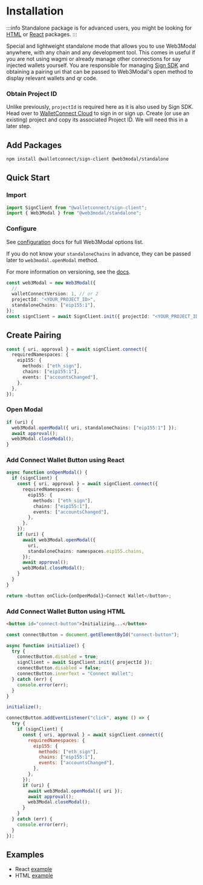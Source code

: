 # Installation

:::info
Standalone package is for advanced users, you might be looking for [HTML](../html-js/installation.md) or [React](../react/installation.md) packages.
:::

Special and lightweight standalone mode that allows you to use Web3Modal anywhere, with any chain and any development tool. This comes in useful if you are not using wagmi or already manage other connections for say injected wallets yourself. You are responsible for managing [Sign SDK](../../api/sign.md) and obtaining a pairing uri that can be passed to Web3Modal's open method to display relevant wallets and qr code.

### Obtain Project ID

Unlike previously, `projectId` is required here as it is also used by Sign SDK. Head over to [WalletConnect Cloud](https://cloud.walletconnect.com/) to sign in or sign up. Create (or use an existing) project and copy its associated Project ID. We will need this in a later step.

## Add Packages

```bash npm2yarn
npm install @walletconnect/sign-client @web3modal/standalone
```

## Quick Start

### Import

```ts
import SignClient from "@walletconnect/sign-client";
import { Web3Modal } from "@web3modal/standalone";
```

### Configure

See [configuration](../configuration.md) docs for full Web3Modal options list.

If you do not know your `standaloneChains` in advance, they can be passed later to `web3modal.openModal` method.

For more information on versioning, see the [docs](../about.md/#versioning).

```ts
const web3Modal = new Web3Modal({
  // 
  walletConnectVersion: 1, // or 2
  projectId: "<YOUR_PROJECT_ID>",
  standaloneChains: ["eip155:1"],
});
const signClient = await SignClient.init({ projectId: "<YOUR_PROJECT_ID>" });
```

## Create Pairing

```ts
const { uri, approval } = await signClient.connect({
  requiredNamespaces: {
    eip155: {
      methods: ["eth_sign"],
      chains: ["eip155:1"],
      events: ["accountsChanged"],
    },
  },
});
```

### Open Modal

```ts
if (uri) {
  web3Modal.openModal({ uri, standaloneChains: ["eip155:1"] });
  await approval();
  web3Modal.closeModal();
}
```

### Add Connect Wallet Button using React

```ts
async function onOpenModal() {
  if (signClient) {
    const { uri, approval } = await signClient.connect({
      requiredNamespaces: {
        eip155: {
          methods: ["eth_sign"],
          chains: ["eip155:1"],
          events: ["accountsChanged"],
        },
      },
    });
    if (uri) {
      await web3Modal.openModal({
        uri,
        standaloneChains: namespaces.eip155.chains,
      });
      await approval();
      web3Modal.closeModal();
    }
  }
}

return <button onClick={onOpenModal}>Connect Wallet</button>;
```

### Add Connect Wallet Button using HTML

```html
<button id="connect-button">Initializing...</button>
```

```js
const connectButton = document.getElementById("connect-button");

async function initialize() {
  try {
    connectButton.disabled = true;
    signClient = await SignClient.init({ projectId });
    connectButton.disabled = false;
    connectButton.innerText = "Connect Wallet";
  } catch (err) {
    console.error(err);
  }
}

initialize();

connectButton.addEventListener("click", async () => {
  try {
    if (signClient) {
      const { uri, approval } = await signClient.connect({
        requiredNamespaces: {
          eip155: {
            methods: ["eth_sign"],
            chains: ["eip155:1"],
            events: ["accountsChanged"],
          },
        },
      });
      if (uri) {
        await web3Modal.openModal({ uri });
        await approval();
        web3Modal.closeModal();
      }
    }
  } catch (err) {
    console.error(err);
  }
});
```

## Examples

- React [example](https://github.com/WalletConnect/web3modal/tree/V2/examples/nextjs-standalone)
- HTML [example](https://github.com/WalletConnect/web3modal/tree/V2/examples/html-standalone)
